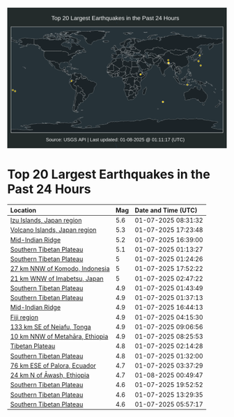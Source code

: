 ![Map](./map.png)

# Top 20 Largest Earthquakes in the Past 24 Hours

| Location | Mag | Date and Time (UTC) |
|:---|:---|:---|
| [Izu Islands, Japan region](https://earthquake.usgs.gov/earthquakes/eventpage/us6000pida) | 5.6 | 01-07-2025 08:31:32 |
| [Volcano Islands, Japan region](https://earthquake.usgs.gov/earthquakes/eventpage/us6000pife) | 5.3 | 01-07-2025 17:23:48 |
| [Mid-Indian Ridge](https://earthquake.usgs.gov/earthquakes/eventpage/us6000pifb) | 5.2 | 01-07-2025 16:39:00 |
| [Southern Tibetan Plateau](https://earthquake.usgs.gov/earthquakes/eventpage/us6000pia7) | 5.1 | 01-07-2025 01:13:27 |
| [Southern Tibetan Plateau](https://earthquake.usgs.gov/earthquakes/eventpage/us6000piak) | 5 | 01-07-2025 01:24:26 |
| [27 km NNW of Komodo, Indonesia](https://earthquake.usgs.gov/earthquakes/eventpage/us6000pifl) | 5 | 01-07-2025 17:52:22 |
| [21 km WNW of Imabetsu, Japan](https://earthquake.usgs.gov/earthquakes/eventpage/us6000pibm) | 5 | 01-07-2025 02:47:22 |
| [Southern Tibetan Plateau](https://earthquake.usgs.gov/earthquakes/eventpage/us6000piav) | 4.9 | 01-07-2025 01:43:49 |
| [Southern Tibetan Plateau](https://earthquake.usgs.gov/earthquakes/eventpage/us6000piar) | 4.9 | 01-07-2025 01:37:13 |
| [Mid-Indian Ridge](https://earthquake.usgs.gov/earthquakes/eventpage/us6000pifs) | 4.9 | 01-07-2025 16:44:13 |
| [Fiji region](https://earthquake.usgs.gov/earthquakes/eventpage/us6000pic9) | 4.9 | 01-07-2025 04:15:30 |
| [133 km SE of Neiafu, Tonga](https://earthquake.usgs.gov/earthquakes/eventpage/us6000pidi) | 4.9 | 01-07-2025 09:06:56 |
| [10 km NNW of Metahāra, Ethiopia](https://earthquake.usgs.gov/earthquakes/eventpage/us6000pidb) | 4.9 | 01-07-2025 08:25:53 |
| [Tibetan Plateau](https://earthquake.usgs.gov/earthquakes/eventpage/us6000piba) | 4.8 | 01-07-2025 02:14:28 |
| [Southern Tibetan Plateau](https://earthquake.usgs.gov/earthquakes/eventpage/us6000piap) | 4.8 | 01-07-2025 01:32:00 |
| [76 km ESE of Palora, Ecuador](https://earthquake.usgs.gov/earthquakes/eventpage/us6000pibx) | 4.7 | 01-07-2025 03:37:29 |
| [24 km N of Āwash, Ethiopia](https://earthquake.usgs.gov/earthquakes/eventpage/us6000pihu) | 4.7 | 01-08-2025 00:49:47 |
| [Southern Tibetan Plateau ](https://earthquake.usgs.gov/earthquakes/eventpage/us6000pigg) | 4.6 | 01-07-2025 19:52:52 |
| [Southern Tibetan Plateau](https://earthquake.usgs.gov/earthquakes/eventpage/us6000pif0) | 4.6 | 01-07-2025 13:29:35 |
| [Southern Tibetan Plateau](https://earthquake.usgs.gov/earthquakes/eventpage/us6000pick) | 4.6 | 01-07-2025 05:57:17 |
